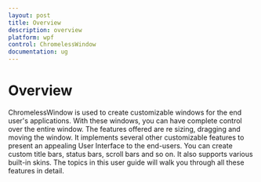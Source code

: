 ```yaml
---
layout: post
title: Overview
description: overview
platform: wpf
control: ChromelessWindow
documentation: ug
---
```


# Overview

ChromelessWindow is used to create customizable windows for the end user's applications. With these windows, you can have complete control over the entire window. The features offered are re sizing, dragging and moving the window. It implements several other customizable features to present an appealing User Interface to the end-users. You can create custom title bars, status bars, scroll bars and so on. It also supports various built-in skins. The topics in this user guide will walk you through all these features in detail.


